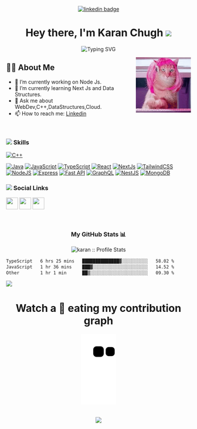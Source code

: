 <div align="center">
  
<!-- <img href="https://www.linkedin.com/in/nyctonio" src="https://img.shields.io/badge/Ritesh_Kumar-30302f?style=flat&logo=linkedin"/> -->
  
[![linkedin badge](https://img.shields.io/badge/karan-chugh-953500204?style=flat&logo=linkedin)](https://www.linkedin.com/in/karan-chugh-953500204)

<h1>Hey there, I'm Karan Chugh <img src="https://emojis.slackmojis.com/emojis/images/1531849430/4246/blob-sunglasses.gif?1531849430" width="40"/></h1>

![Typing SVG](https://readme-typing-svg.herokuapp.com?font=Robot-Bold&size=30&color=fff&center=true&vCenter=true&width=900&height=110&lines=Full+Stack+Developer;Problem+Solver;Freelancer;CSE+Sophomore)
  
</div>

<img align="right" src="./funny-animals-cats-typing.gif"/>

## 🙋‍♂️ About Me
- 🔭 I’m currently working on Node Js.
- 🌱 I’m currently learning Next Js and Data Structures.
- 💬 Ask me about WebDev,C++,DataStructures,Cloud.
- 📫 How to reach me: <a href="https://www.linkedin.com/in/karan-chugh-953500204/">Linkedin</a>


<br/>

### <img src="https://i.pinimg.com/originals/af/8a/27/af8a27bf984e189f6a6bd7a6922075c1.gif" height="40"/> Skills

<p align="left">
<a href="https://docs.microsoft.com/en-us/cpp/?view=msvc-170" target="_blank" rel="noreferrer"><img src="https://raw.githubusercontent.com/danielcranney/readme-generator/main/public/icons/skills/cplusplus-colored.svg" width="36" height="36" alt="C++" /></a>

<a href="https://www.oracle.com/java/" target="_blank" rel="noreferrer"><img src="https://raw.githubusercontent.com/danielcranney/readme-generator/main/public/icons/skills/java-colored.svg" width="36" height="36" alt="Java" /></a>
<a href="https://developer.mozilla.org/en-US/docs/Web/JavaScript" target="_blank" rel="noreferrer"><img src="https://raw.githubusercontent.com/danielcranney/readme-generator/main/public/icons/skills/javascript-colored.svg" width="36" height="36" alt="JavaScript" /></a>
<a href="https://www.typescriptlang.org/" target="_blank" rel="noreferrer"><img src="https://raw.githubusercontent.com/danielcranney/readme-generator/main/public/icons/skills/typescript-colored.svg" width="36" height="36" alt="TypeScript" /></a>
<a href="https://reactjs.org/" target="_blank" rel="noreferrer"><img src="https://raw.githubusercontent.com/danielcranney/readme-generator/main/public/icons/skills/react-colored.svg" width="36" height="36" alt="React" /></a>
<a href="https://nextjs.org/docs" target="_blank" rel="noreferrer"><img src="https://raw.githubusercontent.com/danielcranney/readme-generator/main/public/icons/skills/nextjs-colored-dark.svg" width="36" height="36" alt="NextJs" /></a>
<a href="https://tailwindcss.com/" target="_blank" rel="noreferrer"><img src="https://raw.githubusercontent.com/danielcranney/readme-generator/main/public/icons/skills/tailwindcss-colored.svg" width="36" height="36" alt="TailwindCSS" /></a>
<a href="https://nodejs.org/en/" target="_blank" rel="noreferrer"><img src="https://raw.githubusercontent.com/danielcranney/readme-generator/main/public/icons/skills/nodejs-colored.svg" width="36" height="36" alt="NodeJS" /></a>
<a href="https://expressjs.com/" target="_blank" rel="noreferrer"><img src="https://raw.githubusercontent.com/danielcranney/readme-generator/main/public/icons/skills/express-colored-dark.svg" width="36" height="36" alt="Express" /></a>
<a href="https://fastapi.tiangolo.com/" target="_blank" rel="noreferrer"><img src="https://raw.githubusercontent.com/danielcranney/readme-generator/main/public/icons/skills/fastapi-colored.svg" width="36" height="36" alt="Fast API" /></a>
<a href="https://graphql.org/" target="_blank" rel="noreferrer"><img src="https://raw.githubusercontent.com/danielcranney/readme-generator/main/public/icons/skills/graphql-colored.svg" width="36" height="36" alt="GraphQL" /></a>
<a href="https://docs.nestjs.com/" target="_blank" rel="noreferrer"><img src="https://raw.githubusercontent.com/danielcranney/readme-generator/main/public/icons/skills/nestjs-colored.svg" width="36" height="36" alt="NestJS" /></a>
<a href="https://www.mongodb.com/" target="_blank" rel="noreferrer"><img src="https://raw.githubusercontent.com/danielcranney/readme-generator/main/public/icons/skills/mongodb-colored.svg" width="36" height="36" alt="MongoDB" /></a>
</p>

### <img height="40" src="https://raw.githubusercontent.com/innng/innng/master/assets/kyubey.gif"/> Social Links

<p align="left"> 
  <a href="https://www.github.com/karanchugh02" target="_blank" rel="noreferrer"><img src="https://raw.githubusercontent.com/danielcranney/readme-generator/main/public/icons/socials/github-dark.svg" width="32" height="32" /></a> <a href="http://www.instagram.com/karanchugh02" target="_blank" rel="noreferrer"><img src="https://raw.githubusercontent.com/danielcranney/readme-generator/main/public/icons/socials/instagram.svg" width="32" height="32" /></a> <a href="https://www.linkedin.com/in/karan-chugh-953500204" target="_blank" rel="noreferrer"><img src="https://raw.githubusercontent.com/danielcranney/readme-generator/main/public/icons/socials/linkedin.svg" width="32" height="32" /></a>
</p>


<br>

<h3 align="center">My GitHub Stats 📊 </h3>
<p align="center">
  <img height="180em" src="https://github-readme-stats.vercel.app/api?username=karanchugh02&theme=tokyonight&show_icons=true&hide_border=true&count_private=true" alt="karan :: Profile Stats" />
</p>

<!-- <p align="center"> -->
 
<!--START_SECTION:waka-->

```text
TypeScript   6 hrs 25 mins   ██████████████▓░░░░░░░░░░   58.02 %
JavaScript   1 hr 36 mins    ███▓░░░░░░░░░░░░░░░░░░░░░   14.52 %
Other        1 hr 1 min      ██▒░░░░░░░░░░░░░░░░░░░░░░   09.30 %
```

<!--END_SECTION:waka-->

 
![](https://activity-graph.herokuapp.com/graph?username=karanchugh02&theme=github)
<h1 align = 'Center'>Watch a 🐍 eating my contribution graph</h1>
<p align="center">
  <img src="https://github.com/karanchugh02/karanchugh02/blob/output/github-contribution-grid-snake.svg" alt="snake"></center>
</p>
<!-- ![Github stats](https://github-readme-stats.vercel.app/api?username=karanchugh02)
 -->
 
 


</br>
<div align="center">
<img src="https://github-profile-trophy.vercel.app/?username=karanchugh02&theme=nord&no-frame=true&margin-w=10&column=7" />
</div>
